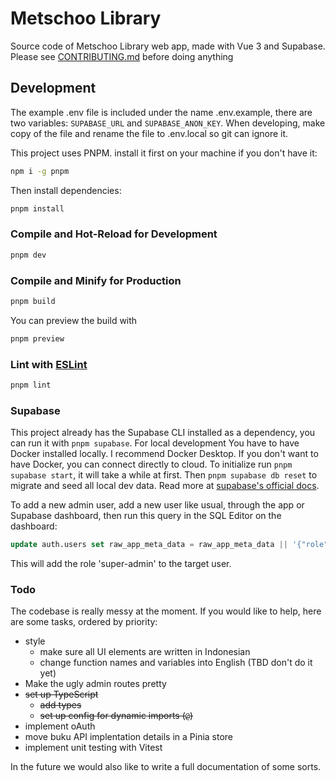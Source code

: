 # Metschoo Library

Source code of Metschoo Library web app, made with Vue 3 and Supabase. Please see
[CONTRIBUTING.md](CONTRIBUTING.md) before doing anything

## Development

The example .env file is included under the name .env.example, there are two variables: `SUPABASE_URL` and
`SUPABASE_ANON_KEY`. When developing, make copy of the file and rename the file to .env.local so git can ignore it.

This project uses PNPM. install it first on your machine if you don't have it:

```sh
npm i -g pnpm
```

Then install dependencies:

```sh
pnpm install
```

### Compile and Hot-Reload for Development

```sh
pnpm dev
```

### Compile and Minify for Production

```sh
pnpm build
```

You can preview the build with

```sh
pnpm preview
```

### Lint with [ESLint](https://eslint.org/)

```sh
pnpm lint
```

### Supabase

This project already has the Supabase CLI installed as a dependency, you can run
it with `pnpm supabase`. For local development You have to have Docker installed
locally. I recommend Docker Desktop. If you don't want to have Docker, you can
connect directly to cloud. To initialize run `pnpm supabase start`, it will take
a while at first. Then `pnpm supabase db reset` to migrate and seed all local dev
data. Read more at [supabase's official docs](https://supabase.com/docs/guides/cli/getting-started).

To add a new admin user, add a new user like usual, through the app or Supabase
dashboard, then run this query in the SQL Editor on the dashboard:

```sql
update auth.users set raw_app_meta_data = raw_app_meta_data || '{"role": "super-admin"}' where auth.users.id = 'id';
```

This will add the role 'super-admin' to the target user.

### Todo

The codebase is really messy at the moment. If you would like to help, here are
some tasks, ordered by priority:

- style
  - make sure all UI elements are written in Indonesian
  - change function names and variables into English (TBD don't do it yet)
- Make the ugly admin routes pretty
- ~~set up TypeScript~~
  - ~~add types~~
  - ~~set up config for dynamic imports (`@`)~~
- implement oAuth
- move buku API implentation details in a Pinia store
- implement unit testing with Vitest

In the future we would also like to write a full documentation of some sorts.
